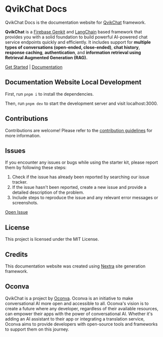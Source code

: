 # QvikChat Docs

QvikChat Docs is the documentation website for [QvikChat](https://github.com/oconva/qvikchat) framework.

**QvikChat** is a [Firebase Genkit](https://github.com/firebase/genkit) and [LangChain](https://js.langchain.com/v0.2/docs/introduction/) based framework that provides you with a solid foundation to build powerful AI-powered chat service endpoints quickly and efficiently. It includes support for **multiple types of conversations (open-ended, close-ended)**, **chat history**, **response caching**, **authentication**, and **information retrieval using Retrieval Augmented Generation (RAG).**

[Get Started](https://qvikchat.pkural.ca/getting-started) | [Documentation](https://qvikchat.pkural.ca)

## Documentation Website Local Development

First, run `pnpm i` to install the dependencies.

Then, run `pnpm dev` to start the development server and visit localhost:3000.

## Contributions

Contributions are welcome! Please refer to the [contribution guidelines](CONTRIBUTING.md) for more information.

## Issues

If you encounter any issues or bugs while using the starter kit, please report them by following these steps:

1. Check if the issue has already been reported by searching our issue tracker.
2. If the issue hasn't been reported, create a new issue and provide a detailed description of the problem.
3. Include steps to reproduce the issue and any relevant error messages or screenshots.

[Open Issue](https://github.com/oconva/intento-docs/issues)

## License

This project is licensed under the MIT License.

## Credits

This documentation website was created using [Nextra](https://github.com/shuding/nextra) site generation framework.

## Oconva

QvikChat is a project by [Oconva](https://github.com/oconva). Oconva is an initiative to make conversational AI more open and accessible to all. Oconva's vision is to create a future where any developer, regardless of their available resources, can empower their apps with the power of conversational AI. Whether it's adding an AI assistant to their app or integrating a translation service, Oconva aims to provide developers with open-source tools and frameworks to support them on this journey.
